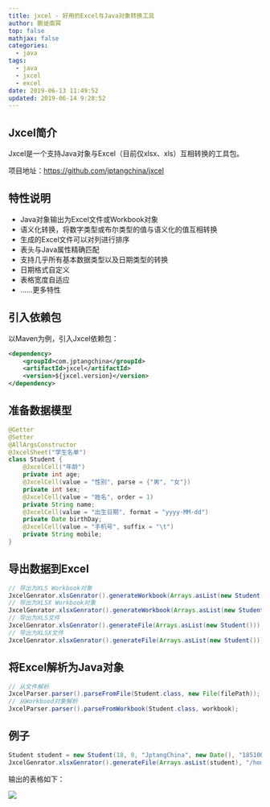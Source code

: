 ```yaml
---
title: jxcel - 好用的Excel与Java对象转换工具
author: 鹏徙南冥
top: false
mathjax: false
categories:
  - java
tags:
  - java
  - jxcel
  - excel
date: 2019-06-13 11:49:52
updated: 2019-06-14 9:28:52
---
```


## Jxcel简介
Jxcel是一个支持Java对象与Excel（目前仅xlsx、xls）互相转换的工具包。

项目地址：https://github.com/jptangchina/jxcel
## 特性说明
* Java对象输出为Excel文件或Workbook对象
* 语义化转换，将数字类型或布尔类型的值与语义化的值互相转换
* 生成的Excel文件可以对列进行排序
* 表头与Java属性精确匹配
* 支持几乎所有基本数据类型以及日期类型的转换
* 日期格式自定义
* 表格宽度自适应
* ......更多特性

## 引入依赖包
以Maven为例，引入Jxcel依赖包：
```xml
<dependency>
    <groupId>com.jptangchina</groupId>
    <artifactId>jxcel</artifactId>
    <version>${jxcel.version}</version>
</dependency>
```
## 准备数据模型
```java
@Getter
@Setter
@AllArgsConstructor
@JxcelSheet("学生名单")
class Student {
    @JxcelCell("年龄")
    private int age;
    @JxcelCell(value = "性别", parse = {"男", "女"})
    private int sex;
    @JxcelCell(value = "姓名", order = 1)
    private String name;
    @JxcelCell(value = "出生日期", format = "yyyy-MM-dd")
    private Date birthDay;
    @JxcelCell(value = "手机号", suffix = "\t")
    private String mobile;
}
```
## 导出数据到Excel
```java
// 导出为XLS Workbook对象
JxcelGenrator.xlsGenrator().generateWorkbook(Arrays.asList(new Student()));
// 导出为XLSX Workbook对象
JxcelGenrator.xlsxGenrator().generateWorkbook(Arrays.asList(new Student()));
// 导出为XLS文件
JxcelGenrator.xlsGenrator().generateFile(Arrays.asList(new Student()));
// 导出为XLSX文件
JxcelGenrator.xlsxGenrator().generateFile(Arrays.asList(new Student()));
```
## 将Excel解析为Java对象
```java
// 从文件解析
JxcelParser.parser().parseFromFile(Student.class, new File(filePath));
// 从Workbood对象解析
JxcelParser.parser().parseFromWorkbook(Student.class, workbook);
```
## 例子
```java
Student student = new Student(18, 0, "JptangChina", new Date(), "18510010000");
JxcelGenrator.xlsxGenrator().generateFile(Arrays.asList(student), "/home/jptangchina/test.xlsx");
```
输出的表格如下：

![](https://s2.ax1x.com/2019/06/14/V4Zy8J.jpg)
